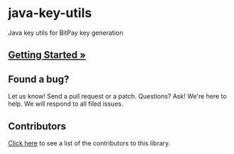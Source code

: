 # java-key-utils
Java key utils for BitPay key generation

## [Getting Started &raquo;](http://dev.bitpay.com/guides/ruby-key-utils.html)

## Found a bug?
Let us know! Send a pull request or a patch. Questions? Ask! We're here to help. We will respond to all filed issues.

## Contributors
[Click here](https://github.com/suraj-masand/java-key-utils/graphs/contributors) to see a list of the contributors to this library.
